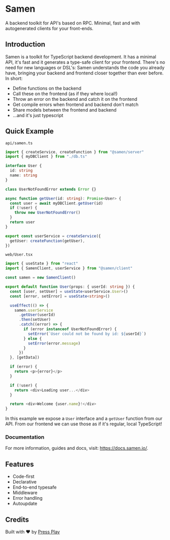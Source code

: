 # Samen

A backend toolkit for API's based on RPC. Minimal, fast and with autogenerated clients for your front-ends.

## Introduction

Samen is a toolkit for TypeScript backend development. It has a minimal API, it's fast and it generates a type-safe client for your frontend. There's no need for new languages or DSL's: Samen understands the code you already have, bringing your backend and frontend closer together than ever before. In short:

- Define functions on the backend
- Call these on the frontend (as if they where local!)
- Throw an error on the backend and catch it on the frontend
- Get compile errors when frontend and backend don't match
- Share models between the frontend and backend
- ...and it's just typescript

## Quick Example

`api/samen.ts`

```ts
import { createService, createFunction } from "@samen/server"
import { myDBClient } from "./db.ts"

interface User {
  id: string
  name: string
}

class UserNotFoundError extends Error {}

async function getUser(id: string): Promise<User> {
  const user = await myDBClient.getUser(id)
  if (!user) {
    throw new UserNotFoundError()
  }
  return user
}

export const userService = createService({
  getUser: createFunction(getUser),
})
```

`web/User.tsx`

```ts
import { useState } from "react"
import { SamenClient, userService } from "@samen/client"

const samen = new SamenClient()

export default function User(props: { userId: string }) {
  const [user, setUser] = useState<userService.User>()
  const [error, setError] = useState<string>()

  useEffect(() => {
    samen.userService
      .getUser(userId)
      .then(setUser)
      .catch((error) => {
        if (error instanceof UserNotFoundError) {
          setError(`User could not be found by id: ${userId}`)
        } else {
          setError(error.message)
        }
      })
  }, [getData])

  if (error) {
    return <p>{error}</p>
  }

  if (!user) {
    return <div>Loading user...</div>
  }

  return <div>Welcome {user.name}!</div>
}
```

In this example we expose a `User` interface and a `getUser` function from our API. From our frontend we can use those as if it's regular, local TypeScript!

### Documentation

For more information, guides and docs, visit: https://docs.samen.io/.

## Features

- Code-first
- Declarative
- End-to-end typesafe
- Middleware
- Error handling
- Autoupdate

## Credits

Built with ♥️ by [Press Play](https://pressplay.dev)
